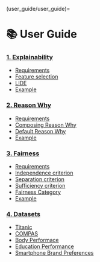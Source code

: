 (user_guide/user_guide)=
# 📚 User Guide

<h3 class="user-guide-tittle"><a href="explainability.html">1. Explainability</a></h3>

* [Requirements](explainability.md#requirements)
* [Feature selection](explainability.md#feature-selection)
* [LIDE](explainability.md#lide-local-interpretable-data-explanations)
* [Example](explainability.md#example)

<h3 class="user-guide-tittle"><a href="why.html">2. Reason Why</a></h3>

* [Requirements](why.md#requirements)
* [Composing Reason Why](why.md#composing-reason-why)
* [Default Reason Why](why.md#default-reason-why)
* [Example](why.md#example)

<h3 class="user-guide-tittle"><a href="fairness.html">3. Fairness</a></h3>

* [Requirements](fairness.md#requirements)
* [Independence criterion](fairness.md#independence-criterion)
* [Separation criterion](fairness.md#separation-criterion)
* [Sufficiency criterion](fairness.md#sufficiency-criterion)
* [Fairness Category](fairness.md#fairness-category)
* [Example](fairness.md#example)

<h3 class="user-guide-tittle"><a href="datasets.html">4. Datasets</a></h3>

* [Titanic](datasets.md#titanic)
* [COMPAS](datasets.md#compas)
* [Body Performace](datasets.md#body-performace)
* [Education Performance](datasets.md#education-performance)
* [Smartphone Brand Preferences](datasets.md#smartphone-brand-preferences)

[//]: # (* [Compas]&#40;datasets.md#compas&#41;)
